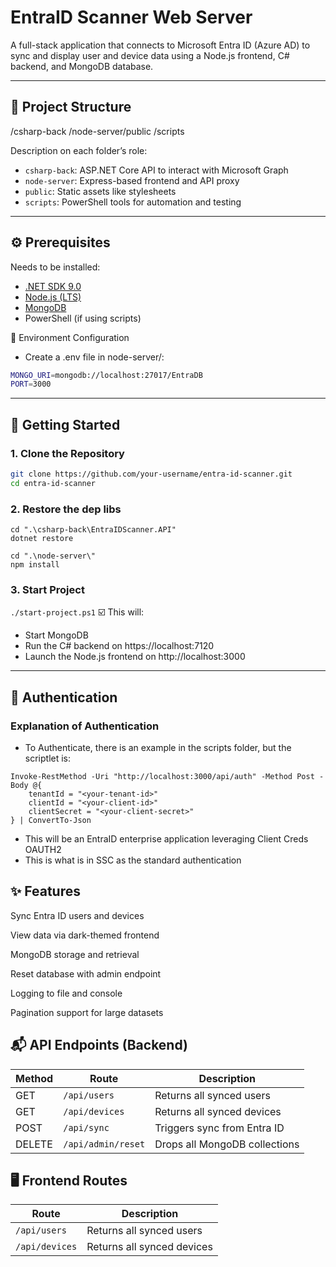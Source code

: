 # EntraID Scanner Web Server

A full-stack application that connects to Microsoft Entra ID (Azure AD) to sync and display user and device data using a Node.js frontend, C# backend, and MongoDB database.

---

## 📁 Project Structure

/csharp-back 
/node-server/public 
/scripts


Description on each folder’s role:
- `csharp-back`: ASP.NET Core API to interact with Microsoft Graph
- `node-server`: Express-based frontend and API proxy
- `public`: Static assets like stylesheets
- `scripts`: PowerShell tools for automation and testing

---

## ⚙️ Prerequisites

Needs to be installed:
- [.NET SDK 9.0](https://dotnet.microsoft.com/)
- [Node.js (LTS)](https://nodejs.org/)
- [MongoDB](https://www.mongodb.com/)
- PowerShell (if using scripts)

📂 Environment Configuration
- Create a .env file in node-server/:
```bash
MONGO_URI=mongodb://localhost:27017/EntraDB
PORT=3000
```

---

## 🚀 Getting Started

### 1. Clone the Repository

```bash
git clone https://github.com/your-username/entra-id-scanner.git
cd entra-id-scanner
```

### 2. Restore the dep libs
```pwsh
cd ".\csharp-back\EntraIDScanner.API"
dotnet restore
```
```pwsh
cd ".\node-server\"
npm install
```

### 3. Start Project
```./start-project.ps1```
☑️ This will:
- Start MongoDB
- Run the C# backend on https://localhost:7120
- Launch the Node.js frontend on http://localhost:3000

---

## 🔐 Authentication

### Explanation of Authentication
- To Authenticate, there is an example in the scripts folder, but the scriptlet is:
```pwsh
Invoke-RestMethod -Uri "http://localhost:3000/api/auth" -Method Post -Body @{
    tenantId = "<your-tenant-id>"
    clientId = "<your-client-id>"
    clientSecret = "<your-client-secret>"
} | ConvertTo-Json
```
- This will be an EntraID enterprise application leveraging Client Creds OAUTH2
- This is what is in SSC as the standard authentication

## ✨ Features
 Sync Entra ID users and devices

 View data via dark-themed frontend

 MongoDB storage and retrieval

 Reset database with admin endpoint

 Logging to file and console

 Pagination support for large datasets

## 📬 API Endpoints (Backend)

| Method | Route               | Description                  |
|--------|---------------------|------------------------------|
| GET    | `/api/users`        | Returns all synced users     |
| GET    | `/api/devices`      | Returns all synced devices   |
| POST   | `/api/sync`         | Triggers sync from Entra ID  |
| DELETE | `/api/admin/reset`  | Drops all MongoDB collections|

## 🖥️ Frontend Routes

 Route                | Description                  |
|---------------------|------------------------------|
| `/api/users`        | Returns all synced users     |
| `/api/devices`      | Returns all synced devices   |
